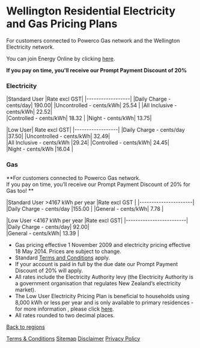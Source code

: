 # Wellington Residential Electricity and Gas Pricing Plans
 

For customers connected to Powerco Gas network and the Wellington Electricity network.


You can join Energy Online by clicking [here](http://www.energyonline.co.nz/Default.aspx?tabid=98).

**If you pay on time, you'll receive our Prompt Payment Discount of 20%**


### Electricity
|Standard User	|Rate excl GST|	
|------------------|
|Daily Charge - cents/day|	190.00|	
|Uncontrolled - cents/kWh|	25.54	|
|All Inclusive - cents/kWh|	22.52|	
|Controlled - cents/kWh|	18.32	|
|Night - cents/kWh|	13.75|	
 

|Low User|	Rate excl GST|
|------------------|
|Daily Charge - cents/day	|37.50|	
|Uncontrolled - cents/kWh|	32.49|	
|All Inclusive - cents/kWh	|29.24|	
|Controlled - cents/kWh|	24.45|	
|Night - cents/kWh	|16.04	|


### Gas

**For customers connected to Powerco Gas network.	
If you pay on time, you’ll receive our Prompt Payment Discount of 20% for Gas too!	**

|Standard User >4167 kWh per year	|Rate excl GST	|
|----------------------|
|Daily Charge - cents/day	|155.00	|
|General - cents/kWh|	7.78	|
 

|Low User <4167 kWh per year	|Rate excl GST|	
|-------------------------|
|Daily Charge - cents/day|	92.00|	
|General - cents/kWh|	13.39	|

- Gas pricing effective 1 November 2009 and electricity pricing effective 18 May 2014. Prices are subject to change.
- Standard [Terms and Conditions](http://www.energyonline.co.nz/terms) apply.
- If your account is paid in full by the due date our Prompt Payment Discount of 20% will apply.
- All rates include the Electricity Authority levy (the Electricity Authority is a government organisation that regulates New Zealand’s electricity market).
- The Low User Electricity Pricing Plan is beneficial to households using 8,000 kWh or less per year and is only available to primary residences - for more information , please click [here](http://www.energyonline.co.nz/Default.aspx?tabid=148).
- All rates rounded to two decimal places.

[Back to regions](http://www.energyonline.co.nz/residential/pricing_plans/electricity_and_gas_pricing_plans)

[Terms & Conditions](http://www.energyonline.co.nz/terms)
[Sitemap](http://www.energyonline.co.nz/home/site_map)
[Disclaimer](http://www.energyonline.co.nz/home/site_map/disclaimer)
[Privacy Policy](http://www.energyonline.co.nz/home/site_map/privacy_policy)
